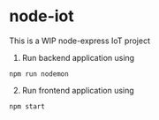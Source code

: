 # node-iot
This is a WIP node-express IoT project

1. Run backend application using

```
npm run nodemon
```

2. Run frontend application using

```
npm start
```
